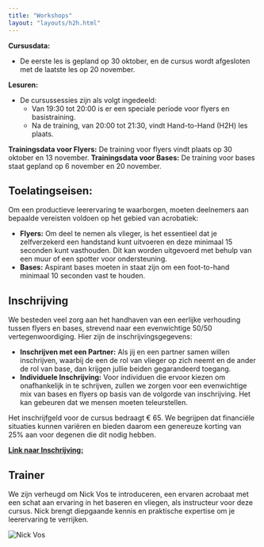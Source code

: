 ```yaml
---
title: "Workshops"
layout: "layouts/h2h.html"
---
```


**Cursusdata:**
- De eerste les is gepland op 30 oktober, en de cursus wordt afgesloten met de laatste les op 20 november.

**Lesuren:**
- De cursussessies zijn als volgt ingedeeld:
  - Van 19:30 tot 20:00 is er een speciale periode voor flyers en basistraining.
  - Na de training, van 20:00 tot 21:30, vindt Hand-to-Hand (H2H) les plaats.

**Trainingsdata voor Flyers:** De training voor flyers vindt plaats op 30 oktober en 13 november.
**Trainingsdata voor Bases:** De training voor bases staat gepland op 6 november en 20 november.

## Toelatingseisen:

Om een productieve leerervaring te waarborgen, moeten deelnemers aan bepaalde vereisten voldoen op het gebied van acrobatiek:

- **Flyers:** Om deel te nemen als vlieger, is het essentieel dat je zelfverzekerd een handstand kunt uitvoeren en deze minimaal 15 seconden kunt vasthouden. Dit kan worden uitgevoerd met behulp van een muur of een spotter voor ondersteuning.
- **Bases:** Aspirant bases moeten in staat zijn om een foot-to-hand minimaal 10 seconden vast te houden.

## Inschrijving

We besteden veel zorg aan het handhaven van een eerlijke verhouding tussen flyers en bases, strevend naar een evenwichtige 50/50 vertegenwoordiging. Hier zijn de inschrijvingsgegevens:

- **Inschrijven met een Partner:** Als jij en een partner samen willen inschrijven, waarbij de een de rol van vlieger op zich neemt en de ander de rol van base, dan krijgen jullie beiden gegarandeerd toegang.
- **Individuele Inschrijving:** Voor individuen die ervoor kiezen om onafhankelijk in te schrijven, zullen we zorgen voor een evenwichtige mix van bases en flyers op basis van de volgorde van inschrijving. Het kan gebeuren dat we mensen moeten teleurstellen.

Het inschrijfgeld voor de cursus bedraagt € 65. We begrijpen dat financiële situaties kunnen variëren en bieden daarom een genereuze korting van 25% aan voor degenen die dit nodig hebben.

[**Link naar Inschrijving:** ](https://forms.gle/P2vcKQMr3PHmUZQCA)

## Trainer

We zijn verheugd om Nick Vos te introduceren, een ervaren acrobaat met een schat aan ervaring in het baseren en vliegen, als instructeur voor deze cursus. Nick brengt diepgaande kennis en praktische expertise om je leerervaring te verrijken.

![Nick Vos](/static/images/Nick.png)
